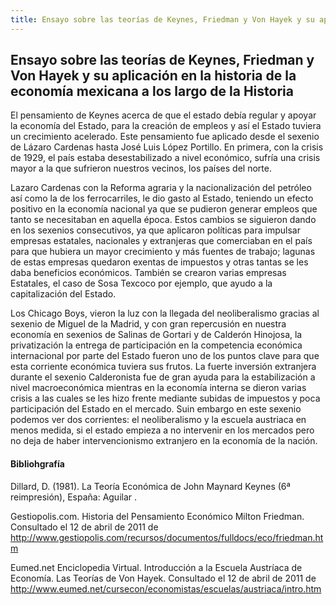 ```yaml
---
title: Ensayo sobre las teorías de Keynes, Friedman y Von Hayek y su aplicación en la historia de la economía mexicana a los largo de la Historia
---
```


## Ensayo sobre las teorías de Keynes, Friedman y Von Hayek y su aplicación en la historia de la economía mexicana a los largo de la Historia

El pensamiento de Keynes acerca de que el estado debía regular y apoyar la economía del Estado, para la creación de empleos y así el Estado tuviera un crecimiento acelerado. Este pensamiento fue aplicado desde el sexenio de Lázaro Cardenas hasta José Luis López Portillo. En primera, con la crisis de 1929, el país estaba desestabilizado a nivel económico, sufría una crisis mayor a la que sufrieron nuestros vecinos, los países del norte.

Lazaro Cardenas con la Reforma agraria y la nacionalización del petróleo así como la de los ferrocarriles, le dio gasto al Estado, teniendo un efecto positivo en la economía nacional ya que se pudieron generar empleos que tanto se necesitaban en aquella época. Estos cambios se siguieron dando en los sexenios consecutivos, ya que aplicaron políticas para impulsar empresas estatales, nacionales y extranjeras que comerciaban en el país para que hubiera un mayor crecimiento y más fuentes de trabajo; lagunas de estas empresas quedaron exentas de impuestos y otras tantas se les daba beneficios económicos. También se crearon varias empresas Estatales, el caso de Sosa Texcoco por ejemplo, que ayudo a la capitalización del Estado.

Los Chicago Boys, vieron la luz con la llegada del neoliberalismo gracias al sexenio de Miguel de la Madrid, y con gran repercusión en nuestra economía en sexenios de Salinas de Gortari y de Calderón Hinojosa, la privatización la entrega de participación en la competencia económica internacional por parte del Estado fueron uno de los puntos clave para que esta corriente económica tuviera sus frutos. La fuerte inversión extranjera durante el sexenio Calderonista fue de gran ayuda para la estabilización a nivel macroeconómica mientras en la economía interna se dieron varias crisis a las cuales se les hizo frente mediante subidas de impuestos y poca participación del Estado en el mercado. Suin embargo en este sexenio podemos ver dos corrientes: el neoliberalismo y la escuela austriaca en menos medida, si el estado empieza a no intervenir en los mercados pero no deja de haber intervencionismo extranjero en la economía de la nación.

#### Bibliohgrafía

Dillard, D. (1981). La Teoría Económica de John Maynard Keynes (6ª reimpresión), España: Aguilar .

Gestiopolis.com. Historia del Pensamiento Económico Milton Friedman. Consultado el 12 de abril de 2011 de http://www.gestiopolis.com/recursos/documentos/fulldocs/eco/friedman.htm   

Eumed.net Enciclopedia Virtual. Introducción a la Escuela Austríaca de Economía. Las Teorías de Von Hayek. Consultado el 12 de abril de 2011 de http://www.eumed.net/cursecon/economistas/escuelas/austriaca/intro.htm  

